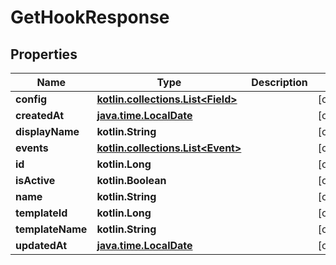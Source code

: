
# GetHookResponse

## Properties
| Name | Type | Description | Notes |
| ------------ | ------------- | ------------- | ------------- |
| **config** | [**kotlin.collections.List&lt;Field&gt;**](Field.md) |  |  [optional] |
| **createdAt** | [**java.time.LocalDate**](java.time.LocalDate.md) |  |  [optional] |
| **displayName** | **kotlin.String** |  |  [optional] |
| **events** | [**kotlin.collections.List&lt;Event&gt;**](Event.md) |  |  [optional] |
| **id** | **kotlin.Long** |  |  [optional] |
| **isActive** | **kotlin.Boolean** |  |  [optional] |
| **name** | **kotlin.String** |  |  [optional] |
| **templateId** | **kotlin.Long** |  |  [optional] |
| **templateName** | **kotlin.String** |  |  [optional] |
| **updatedAt** | [**java.time.LocalDate**](java.time.LocalDate.md) |  |  [optional] |



